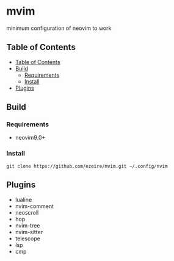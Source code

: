 # mvim
minimum configuration of neovim to work

## Table of Contents
* [Table of Contents](#table-of-contents)
* [Build](#build)
    * [Requirements](#requirements)
    * [Install](#install)
* [Plugins](#plugins)

## Build

### Requirements
* neovim9.0+

### Install
    git clone https://github.com/ezeire/mvim.git ~/.config/nvim

## Plugins
* lualine
* nvim-comment
* neoscroll
* hop
* nvim-tree
* nvim-sitter
* telescope
* lsp
* cmp
